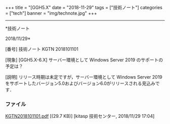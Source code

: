 ﻿+++
title = "[GGH5.X"
date = "2018-11-29"
tags = ["技術ノート"]
categories = ["tech"]
banner = "img/technote.jpg"
+++

-----------------------------------------------------------------------------------------------------------------------------

*技術ノート

2018/11/29*


[番号]
技術ノート KGTN 2018101101

[現象]
[GGH5.X-6.X] サーバー環境として Windows Server 2019
のサポートの予定は？

[説明]
リリース時期は未定ですが，サーバー環境として Windows Server 2019
をサポートしたバージョン5.0およびバージョン6.0がリリースされる見込みです．


### ファイル

 
 


[KGTN2018101101.pdf](http://techreport.kitasp.net/attachments/download/4198/KGTN2018101101.pdf)
 [(29.7 KB)] [kitasp 技術センター, 2018/11/29
17:04]


 


 

